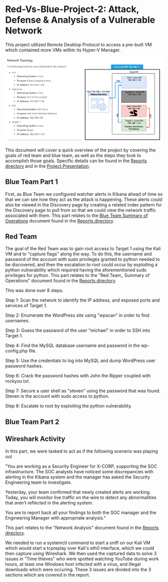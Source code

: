 # Red-Vs-Blue-Project-2: Attack, Defense & Analysis of a Vulnerable Network
This project utilized Remote Desktop Protocol to access a pre-built VM which contained more VMs within its Hyper-V Manager.

![Network Diagram](Network_Diagram.PNG)

This document will cover a quick overview of the project by covering the goals of red team and blue team, as well as the steps they took to accomplish those goals. Specific details can be found in the [Reports directory](Reports) and in the [Project Presentation](/Project-Presentation/Project_Presentation.pdf).


## Blue Team Part 1

First, as Blue Team we configured watcher alerts in Kibana ahead of time so that we can see how they act as the attack is happening. These alerts could also be viewed in the Discovery page by creating a related index pattern for the Discovery page to pull from so that we could view the network traffic associated with them. This part relates to the [Blue Team Summary of Operations](/Reports/Blue_Team_Summary_of_Operations.docx) document found in the [Reports directory](Reports).

## Red Team

The goal of the Red Team was to gain root access to Target 1 using the Kali VM and to "capture flags" along the way. To do this, the username and password of the account with sudo privileges granted to python needed to be discovered, and then the escalation to root could occur by exploiting a python vulnerability which required having the aforementioned sudo privileges for python. This part relates to the "Red Team_ Summary of Operations" document found in the [Reports directory](Reports).

This was done over 8 steps.

Step 1: Scan the network to identify the IP address, and exposed ports and services of Target 1.

Step 2: Enumerate the WordPress site using "wpscan" in order to find usernames.

Step 3: Guess the password of the user "michael" in order to SSH into Target 1.

Step 4: Find the MySQL database username and password in the wp-config.php file.

Step 5: Use the credentials to log into MySQL and dump WordPress user password hashes.

Step 6: Crack the password hashes with John the Ripper coupled with rockyou.txt.

Step 7: Secure a user shell as "steven" using the password that was found. Steven is the account with sudo access to python.

Step 8: Escalate to root by exploiting the python vulnerability.

## Blue Team Part 2



## Wireshark Activity

In this part, we were tasked to act as if the following scenerio was playing out

"You are working as a Security Engineer for X-CORP, supporting the SOC infrastructure. The SOC analysts have noticed some discrepancies with alerting in the Kibana system and the manager has asked the Security Engineering team to investigate.

Yesterday, your team confirmed that newly created alerts are working. Today, you will monitor live traffic on the wire to detect any abnormalities that aren't reflected in the alerting system.

You are to report back all your findings to both the SOC manager and the Engineering Manager with appropriate analysis."

This part relates to the "Network Analysis" document found in the [Reports directory](Reports).

We needed to run a systemctl command to start a sniff on our Kali VM which would start a tcpreplay over Kali's eth0 interface, which we could then capture using Wireshark. We then used the captured data to solve 3 issues in "Time thieves" who were spotted watching YouTube during work hours, at least one Windows host infected with a virus, and illegal downloads which were occuring. These 3 issues are divided into the 3 sections which are covered in the report.


